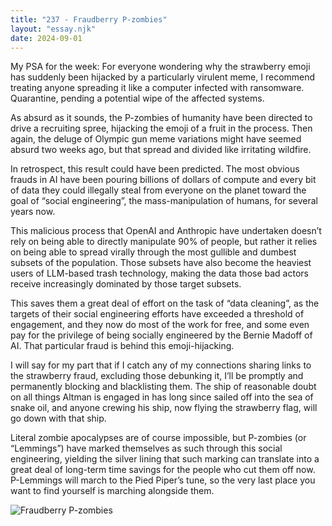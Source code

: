 ```yaml
---
title: "237 - Fraudberry P-zombies"
layout: "essay.njk"
date: 2024-09-01
---
```


My PSA for the week: For everyone wondering why the strawberry emoji has suddenly been hijacked by a particularly virulent meme, I recommend treating anyone spreading it like a computer infected with ransomware. Quarantine, pending a potential wipe of the affected systems.

As absurd as it sounds, the P-zombies of humanity have been directed to drive a recruiting spree, hijacking the emoji of a fruit in the process. Then again, the deluge of Olympic gun meme variations might have seemed absurd two weeks ago, but that spread and divided like irritating wildfire.

In retrospect, this result could have been predicted. The most obvious frauds in AI have been pouring billions of dollars of compute and every bit of data they could illegally steal from everyone on the planet toward the goal of “social engineering”, the mass-manipulation of humans, for several years now.

This malicious process that OpenAI and Anthropic have undertaken doesn’t rely on being able to directly manipulate 90% of people, but rather it relies on being able to spread virally through the most gullible and dumbest subsets of the population. Those subsets have also become the heaviest users of LLM-based trash technology, making the data those bad actors receive increasingly dominated by those target subsets.

This saves them a great deal of effort on the task of “data cleaning”, as the targets of their social engineering efforts have exceeded a threshold of engagement, and they now do most of the work for free, and some even pay for the privilege of being socially engineered by the Bernie Madoff of AI. That particular fraud is behind this emoji-hijacking.

I will say for my part that if I catch any of my connections sharing links to the strawberry fraud, excluding those debunking it, I’ll be promptly and permanently blocking and blacklisting them. The ship of reasonable doubt on all things Altman is engaged in has long since sailed off into the sea of snake oil, and anyone crewing his ship, now flying the strawberry flag, will go down with that ship.

Literal zombie apocalypses are of course impossible, but P-zombies (or “Lemmings”) have marked themselves as such through this social engineering, yielding the silver lining that such marking can translate into a great deal of long-term time savings for the people who cut them off now. P-Lemmings will march to the Pied Piper’s tune, so the very last place you want to find yourself is marching alongside them.

![Fraudberry P-zombies](https://media.licdn.com/dms/image/v2/D5622AQHLR4BTatCExA/feedshare-shrink_2048_1536/feedshare-shrink_2048_1536/0/1723257223414?e=1736985600&v=beta&t=HjMA3NiQkkrPI9vmn90mJ8IOtBaKpo--Sa9AQqlKI00)